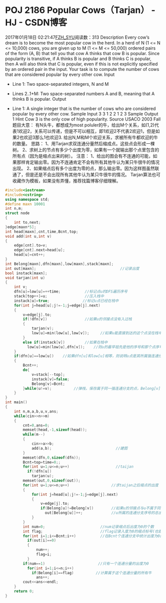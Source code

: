 # POJ 2186  Popular Cows（Tarjan） - HJ - CSDN博客
2017年01月18日 02:21:47[FZH_SYU](https://me.csdn.net/feizaoSYUACM)阅读数：313
Description 
Every cow’s dream is to become the most popular cow in the herd. In a herd of N (1 <= N <= 10,000) cows, you are given up to M (1 <= M <= 50,000) ordered pairs of the form (A, B) that tell you that cow A thinks that cow B is popular. Since popularity is transitive, if A thinks B is popular and B thinks C is popular, then A will also think that C is 
popular, even if this is not explicitly specified by an ordered pair in the input. Your task is to compute the number of cows that are considered popular by every other cow.
Input 
* Line 1: Two space-separated integers, N and M
- Lines 2..1+M: Two space-separated numbers A and B, meaning that A thinks B is popular.
Output 
* Line 1: A single integer that is the number of cows who are considered popular by every other cow.
Sample Input
3 3 
1 2 
2 1 
2 3
Sample Output
1
Hint 
Cow 3 is the only cow of high popularity.
Source 
USACO 2003 Fall
题目大意：
有N头牛，都想成为most poluler的牛，给出M个关系，如(1,2)代表1欢迎2，关系可以传递，但是不可以相互，即1欢迎2不代表2欢迎1，但是如果2也欢迎3那么1也欢迎3. 
给出N,M和M个欢迎关系，求被所有牛都欢迎的牛的数量。
思路：
1、用Tarjan求双连通分量然后缩成点。这些点会形成一棵树。
2、求树上的节点有多少个出度为零，如果有一个就输出那个点里包含的所有点（因为是缩点出来的树）。
注意：
1、给出的图会有不连通的可能，如果那样肯定输出零。因为不连通肯定不会有所有其他牛认为某只牛很牛的情况出现。
2、如果缩点后有多个出度为零的点，那么输出零。因为这样图虽然联通了，但是还是不会出现所有其他牛认为某只牛很牛的情况。
Tarjan算法也可收藏作为模板，如果没有弄懂，推荐找篇博客仔细理解。
```cpp
#include<iostream>
#include<cstring>
using namespace std;
#define maxn 10001
int n,m;
struct node
{
    int to,next;
}edge[maxn*5];
int head[maxn],cnt,time,Bcnt,top;
void add(int u,int v)
{
    edge[cnt].to=v;
    edge[cnt].next=head[u];
    head[u]=cnt++;
}
int Belong[maxn],dfn[maxn],low[maxn],stack[maxn];
int out[maxn];                                      //记录出度 
bool instack[maxn];
void tarjan(int u)
{
    int v;
    dfn[u]=low[u]=++time;           //标记点u的DFS遍历序号 
    stack[top++]=u;                 //压入栈中 
    instack[u]=true;               //标记u点已经在栈中 
    for(int j=head[u];j!=-1;j=edge[j].next)
    {
        v=edge[j].to;
        if(!dfn[v])                 //如果u的邻接点没有入过栈 
        {
            tarjan(v);
            low[u]=min(low[u],low[v]);     //如果u能直接到达的这个点没在栈中，u的最早祖先为他们中的较小值 
        }
        else if(instack[v])         //如果在栈中 
          low[u]=min(low[u],dfn[v]);    //则u的最早祖先是他的序号和那个点序号中的较小的那个 
    }
    if(dfn[u]==low[u])    //如果dfn[u]和low[u]相等，则说明u点是其所属强连通分支DFS遍历起点，这个强连通分支所有点都在u点之上 
    {
        Bcnt++;
        do{
            v=stack[--top];
            instack[v]=false;
            Belong[v]=Bcnt;
        }while(u!=v);          //弹栈，保存属于同一强连通分支的点，Belong[v]的值表示顶点v所属强连通分支的序号 
    }
}
int main()
{
    int n,m,a,b,u,v,ans;
    while(cin>>n>>m)
    {
        cnt=0,ans=0;
        memset(head,-1,sizeof(head));
        while(m--)
        {
            cin>>a>>b;
            add(a,b);                             //建图 
        } 
        memset(dfn,0,sizeof(dfn));
        Bcnt=top=time=0;;
        for(int u=1;u<=n;u++)                     //taijan
          if(!dfn[u])
            tarjan(u);                         
        memset(out,0,sizeof(out));
        for(int u=1;u<=n;u++)                   //求taijan之后缩点的出度 
        {
            for(int j=head[u];j!=-1;j=edge[j].next)
            {
                v=edge[j].to;
                if(Belong[u]!=Belong[v])        //如果u的邻接点与u不属于同一连通分支 
                  out[Belong[u]]++;             //u所属的连通分支序号的总出度增加一个 
            }
        }
        int num=0;                         //num记录缩点后出度为0的个数 
        int flag;                          //flag记录入度为0的缩点标号(也就是第几个连通分量) 
        for(int i=1;i<=Bcnt;i++)           //在Bcnt个连通分支中统计出度为0的连通分支的个数 , 并用flag保存连通分支的序号 
          if(out[i]==0)
          {
              num++;
              flag=i;
          }
        if(num==1)                        //只有一个连通分量的出度为0 
          for(int i=1;i<=n;i++)
            if(Belong[i]==flag)          //计算属于这个连通分量的所有牛 
              ans++;
        cout<<ans<<endl;   
    }
    return 0;
}
```
